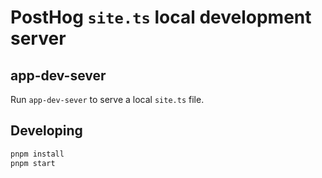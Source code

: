 # PostHog `site.ts` local development server

## app-dev-sever

Run `app-dev-sever` to serve a local `site.ts` file.

## Developing

```bash
pnpm install
pnpm start
```